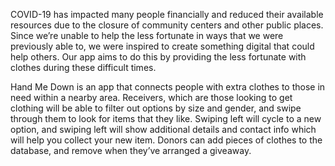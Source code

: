 COVID-19 has impacted many people financially and reduced their available resources due to the closure of community centers and other public places. Since we’re unable to help the less fortunate in ways that we were previously able to, we were inspired to create something digital that could help others. Our app aims to do this by providing the less fortunate with clothes during these difficult times.

Hand Me Down is an app that connects people with extra clothes to those in need within a nearby area. Receivers, which are those looking to get clothing will be able to filter out options by size and gender, and swipe through them to look for items that they like. Swiping left will cycle to a new option, and swiping left will show additional details and contact info which will help you collect your new item. Donors can add pieces of clothes to the database, and remove when they’ve arranged a giveaway.
